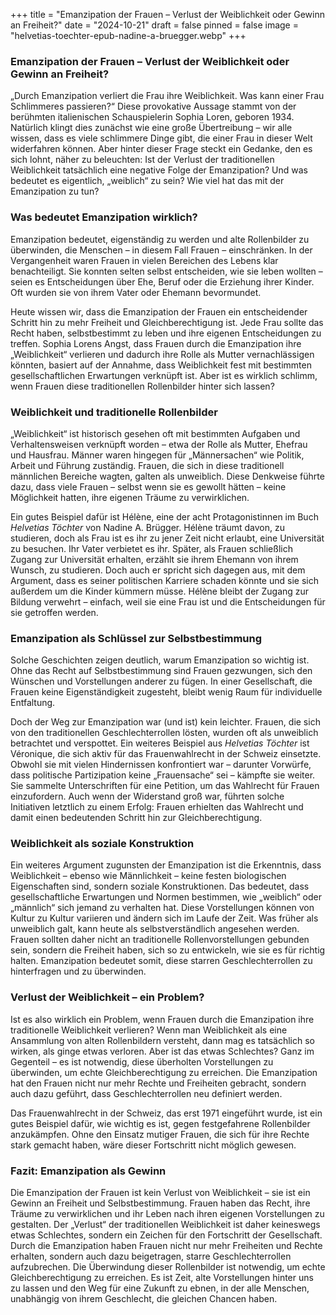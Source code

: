 +++
title = "Emanzipation der Frauen – Verlust der Weiblichkeit oder Gewinn an Freiheit?"
date = "2024-10-21"
draft = false
pinned = false
image = "helvetias-toechter-epub-nadine-a-bruegger.webp"
+++
<!--StartFragment-->

### Emanzipation der Frauen – Verlust der Weiblichkeit oder Gewinn an Freiheit?

„Durch Emanzipation verliert die Frau ihre Weiblichkeit. Was kann einer Frau Schlimmeres passieren?“ Diese provokative Aussage stammt von der berühmten italienischen Schauspielerin Sophia Loren, geboren 1934. Natürlich klingt dies zunächst wie eine große Übertreibung – wir alle wissen, dass es viele schlimmere Dinge gibt, die einer Frau in dieser Welt widerfahren können. Aber hinter dieser Frage steckt ein Gedanke, den es sich lohnt, näher zu beleuchten: Ist der Verlust der traditionellen Weiblichkeit tatsächlich eine negative Folge der Emanzipation? Und was bedeutet es eigentlich, „weiblich“ zu sein? Wie viel hat das mit der Emanzipation zu tun?

### Was bedeutet Emanzipation wirklich?

Emanzipation bedeutet, eigenständig zu werden und alte Rollenbilder zu überwinden, die Menschen – in diesem Fall Frauen – einschränken. In der Vergangenheit waren Frauen in vielen Bereichen des Lebens klar benachteiligt. Sie konnten selten selbst entscheiden, wie sie leben wollten – seien es Entscheidungen über Ehe, Beruf oder die Erziehung ihrer Kinder. Oft wurden sie von ihrem Vater oder Ehemann bevormundet.

Heute wissen wir, dass die Emanzipation der Frauen ein entscheidender Schritt hin zu mehr Freiheit und Gleichberechtigung ist. Jede Frau sollte das Recht haben, selbstbestimmt zu leben und ihre eigenen Entscheidungen zu treffen. Sophia Lorens Angst, dass Frauen durch die Emanzipation ihre „Weiblichkeit“ verlieren und dadurch ihre Rolle als Mutter vernachlässigen könnten, basiert auf der Annahme, dass Weiblichkeit fest mit bestimmten gesellschaftlichen Erwartungen verknüpft ist. Aber ist es wirklich schlimm, wenn Frauen diese traditionellen Rollenbilder hinter sich lassen?

### Weiblichkeit und traditionelle Rollenbilder

„Weiblichkeit“ ist historisch gesehen oft mit bestimmten Aufgaben und Verhaltensweisen verknüpft worden – etwa der Rolle als Mutter, Ehefrau und Hausfrau. Männer waren hingegen für „Männersachen“ wie Politik, Arbeit und Führung zuständig. Frauen, die sich in diese traditionell männlichen Bereiche wagten, galten als unweiblich. Diese Denkweise führte dazu, dass viele Frauen – selbst wenn sie es gewollt hätten – keine Möglichkeit hatten, ihre eigenen Träume zu verwirklichen.

Ein gutes Beispiel dafür ist Hélène, eine der acht Protagonistinnen im Buch *Helvetias Töchter* von Nadine A. Brügger. Hélène träumt davon, zu studieren, doch als Frau ist es ihr zu jener Zeit nicht erlaubt, eine Universität zu besuchen. Ihr Vater verbietet es ihr. Später, als Frauen schließlich Zugang zur Universität erhalten, erzählt sie ihrem Ehemann von ihrem Wunsch, zu studieren. Doch auch er spricht sich dagegen aus, mit dem Argument, dass es seiner politischen Karriere schaden könnte und sie sich außerdem um die Kinder kümmern müsse. Hélène bleibt der Zugang zur Bildung verwehrt – einfach, weil sie eine Frau ist und die Entscheidungen für sie getroffen werden.

### Emanzipation als Schlüssel zur Selbstbestimmung

Solche Geschichten zeigen deutlich, warum Emanzipation so wichtig ist. Ohne das Recht auf Selbstbestimmung sind Frauen gezwungen, sich den Wünschen und Vorstellungen anderer zu fügen. In einer Gesellschaft, die Frauen keine Eigenständigkeit zugesteht, bleibt wenig Raum für individuelle Entfaltung.

Doch der Weg zur Emanzipation war (und ist) kein leichter. Frauen, die sich von den traditionellen Geschlechterrollen lösten, wurden oft als unweiblich betrachtet und verspottet. Ein weiteres Beispiel aus *Helvetias Töchter* ist Véronique, die sich aktiv für das Frauenwahlrecht in der Schweiz einsetzte. Obwohl sie mit vielen Hindernissen konfrontiert war – darunter Vorwürfe, dass politische Partizipation keine „Frauensache“ sei – kämpfte sie weiter. Sie sammelte Unterschriften für eine Petition, um das Wahlrecht für Frauen einzufordern. Auch wenn der Widerstand groß war, führten solche Initiativen letztlich zu einem Erfolg: Frauen erhielten das Wahlrecht und damit einen bedeutenden Schritt hin zur Gleichberechtigung.

### Weiblichkeit als soziale Konstruktion

Ein weiteres Argument zugunsten der Emanzipation ist die Erkenntnis, dass Weiblichkeit – ebenso wie Männlichkeit – keine festen biologischen Eigenschaften sind, sondern soziale Konstruktionen. Das bedeutet, dass gesellschaftliche Erwartungen und Normen bestimmen, wie „weiblich“ oder „männlich“ sich jemand zu verhalten hat. Diese Vorstellungen können von Kultur zu Kultur variieren und ändern sich im Laufe der Zeit. Was früher als unweiblich galt, kann heute als selbstverständlich angesehen werden. Frauen sollten daher nicht an traditionelle Rollenvorstellungen gebunden sein, sondern die Freiheit haben, sich so zu entwickeln, wie sie es für richtig halten. Emanzipation bedeutet somit, diese starren Geschlechterrollen zu hinterfragen und zu überwinden.

### Verlust der Weiblichkeit – ein Problem?

Ist es also wirklich ein Problem, wenn Frauen durch die Emanzipation ihre traditionelle Weiblichkeit verlieren? Wenn man Weiblichkeit als eine Ansammlung von alten Rollenbildern versteht, dann mag es tatsächlich so wirken, als ginge etwas verloren. Aber ist das etwas Schlechtes? Ganz im Gegenteil – es ist notwendig, diese überholten Vorstellungen zu überwinden, um echte Gleichberechtigung zu erreichen. Die Emanzipation hat den Frauen nicht nur mehr Rechte und Freiheiten gebracht, sondern auch dazu geführt, dass Geschlechterrollen neu definiert werden.

Das Frauenwahlrecht in der Schweiz, das erst 1971 eingeführt wurde, ist ein gutes Beispiel dafür, wie wichtig es ist, gegen festgefahrene Rollenbilder anzukämpfen. Ohne den Einsatz mutiger Frauen, die sich für ihre Rechte stark gemacht haben, wäre dieser Fortschritt nicht möglich gewesen.

### Fazit: Emanzipation als Gewinn

Die Emanzipation der Frauen ist kein Verlust von Weiblichkeit – sie ist ein Gewinn an Freiheit und Selbstbestimmung. Frauen haben das Recht, ihre Träume zu verwirklichen und ihr Leben nach ihren eigenen Vorstellungen zu gestalten. Der „Verlust“ der traditionellen Weiblichkeit ist daher keineswegs etwas Schlechtes, sondern ein Zeichen für den Fortschritt der Gesellschaft. Durch die Emanzipation haben Frauen nicht nur mehr Freiheiten und Rechte erhalten, sondern auch dazu beigetragen, starre Geschlechterrollen aufzubrechen. Die Überwindung dieser Rollenbilder ist notwendig, um echte Gleichberechtigung zu erreichen. Es ist Zeit, alte Vorstellungen hinter uns zu lassen und den Weg für eine Zukunft zu ebnen, in der alle Menschen, unabhängig von ihrem Geschlecht, die gleichen Chancen haben.

<!--EndFragment-->